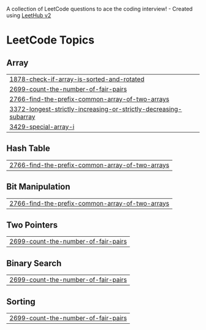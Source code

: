 A collection of LeetCode questions to ace the coding interview! - Created using [LeetHub v2](https://github.com/arunbhardwaj/LeetHub-2.0)
<!---LeetCode Topics Start-->
# LeetCode Topics
## Array
|  |
| ------- |
| [1878-check-if-array-is-sorted-and-rotated](https://github.com/aditya762/Leetcode-Coding-Practice/tree/master/1878-check-if-array-is-sorted-and-rotated) |
| [2699-count-the-number-of-fair-pairs](https://github.com/aditya762/Leetcode-Coding-Practice/tree/master/2699-count-the-number-of-fair-pairs) |
| [2766-find-the-prefix-common-array-of-two-arrays](https://github.com/aditya762/Leetcode-Coding-Practice/tree/master/2766-find-the-prefix-common-array-of-two-arrays) |
| [3372-longest-strictly-increasing-or-strictly-decreasing-subarray](https://github.com/aditya762/Leetcode-Coding-Practice/tree/master/3372-longest-strictly-increasing-or-strictly-decreasing-subarray) |
| [3429-special-array-i](https://github.com/aditya762/Leetcode-Coding-Practice/tree/master/3429-special-array-i) |
## Hash Table
|  |
| ------- |
| [2766-find-the-prefix-common-array-of-two-arrays](https://github.com/aditya762/Leetcode-Coding-Practice/tree/master/2766-find-the-prefix-common-array-of-two-arrays) |
## Bit Manipulation
|  |
| ------- |
| [2766-find-the-prefix-common-array-of-two-arrays](https://github.com/aditya762/Leetcode-Coding-Practice/tree/master/2766-find-the-prefix-common-array-of-two-arrays) |
## Two Pointers
|  |
| ------- |
| [2699-count-the-number-of-fair-pairs](https://github.com/aditya762/Leetcode-Coding-Practice/tree/master/2699-count-the-number-of-fair-pairs) |
## Binary Search
|  |
| ------- |
| [2699-count-the-number-of-fair-pairs](https://github.com/aditya762/Leetcode-Coding-Practice/tree/master/2699-count-the-number-of-fair-pairs) |
## Sorting
|  |
| ------- |
| [2699-count-the-number-of-fair-pairs](https://github.com/aditya762/Leetcode-Coding-Practice/tree/master/2699-count-the-number-of-fair-pairs) |
<!---LeetCode Topics End-->